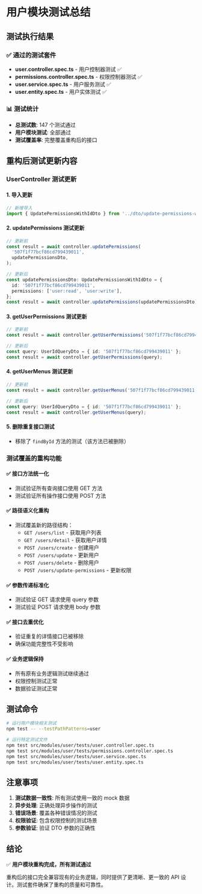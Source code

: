 # 用户模块测试总结

## 测试执行结果

### ✅ 通过的测试套件
- **user.controller.spec.ts** - 用户控制器测试 ✅
- **permissions.controller.spec.ts** - 权限控制器测试 ✅
- **user.service.spec.ts** - 用户服务测试 ✅
- **user.entity.spec.ts** - 用户实体测试 ✅

### 📊 测试统计
- **总测试数**: 147 个测试通过
- **用户模块测试**: 全部通过
- **测试覆盖率**: 完整覆盖重构后的接口

## 重构后测试更新内容

### UserController 测试更新

#### 1. 导入更新
```typescript
// 新增导入
import { UpdatePermissionsWithIdDto } from '../dto/update-permissions-with-id.dto';
```

#### 2. updatePermissions 测试更新
```typescript
// 更新前
const result = await controller.updatePermissions(
  '507f1f77bcf86cd799439011',
  updatePermissionsDto,
);

// 更新后  
const updatePermissionsDto: UpdatePermissionsWithIdDto = {
  id: '507f1f77bcf86cd799439011',
  permissions: ['user:read', 'user:write'],
};
const result = await controller.updatePermissions(updatePermissionsDto);
```

#### 3. getUserPermissions 测试更新
```typescript
// 更新前
const result = await controller.getUserPermissions('507f1f77bcf86cd799439011');

// 更新后
const query: UserIdQueryDto = { id: '507f1f77bcf86cd799439011' };
const result = await controller.getUserPermissions(query);
```

#### 4. getUserMenus 测试更新
```typescript
// 更新前
const result = await controller.getUserMenus('507f1f77bcf86cd799439011');

// 更新后
const query: UserIdQueryDto = { id: '507f1f77bcf86cd799439011' };
const result = await controller.getUserMenus(query);
```

#### 5. 删除重复接口测试
- 移除了 `findById` 方法的测试（该方法已被删除）

### 测试覆盖的重构功能

#### ✅ 接口方法统一化
- 测试验证所有查询接口使用 GET 方法
- 测试验证所有操作接口使用 POST 方法

#### ✅ 路径语义化重构
- 测试覆盖新的路径结构：
  - `GET /users/list` - 获取用户列表
  - `GET /users/detail` - 获取用户详情
  - `POST /users/create` - 创建用户
  - `POST /users/update` - 更新用户
  - `POST /users/delete` - 删除用户
  - `POST /users/update-permissions` - 更新权限

#### ✅ 参数传递标准化
- 测试验证 GET 请求使用 query 参数
- 测试验证 POST 请求使用 body 参数

#### ✅ 接口去重优化
- 验证重复的详情接口已被移除
- 确保功能完整性不受影响

#### ✅ 业务逻辑保持
- 所有原有业务逻辑测试继续通过
- 权限控制测试正常
- 数据验证测试正常

## 测试命令

```bash
# 运行用户模块相关测试
npm test -- --testPathPatterns=user

# 运行特定测试文件
npm test src/modules/user/tests/user.controller.spec.ts
npm test src/modules/user/tests/permissions.controller.spec.ts
npm test src/modules/user/tests/user.service.spec.ts
npm test src/modules/user/tests/user.entity.spec.ts
```

## 注意事项

1. **测试数据一致性**: 所有测试使用一致的 mock 数据
2. **异步处理**: 正确处理异步操作的测试
3. **错误场景**: 覆盖各种错误情况的测试
4. **权限验证**: 包含权限控制的测试场景
5. **参数验证**: 验证 DTO 参数的正确性

## 结论

✅ **用户模块重构完成，所有测试通过**

重构后的接口完全兼容现有的业务逻辑，同时提供了更清晰、更一致的 API 设计。测试套件确保了重构的质量和可靠性。